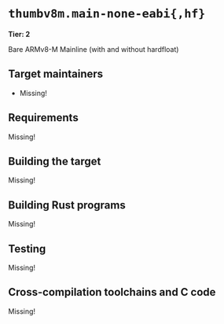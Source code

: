# `thumbv8m.main-none-eabi{,hf}`

**Tier: 2**

Bare ARMv8-M Mainline (with and without hardfloat)

## Target maintainers

- Missing!

## Requirements

Missing!

## Building the target

Missing!

## Building Rust programs

Missing!

## Testing

Missing!

## Cross-compilation toolchains and C code

Missing!
